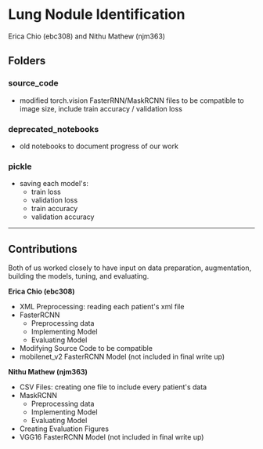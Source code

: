 # Lung Nodule Identification
Erica Chio (ebc308) and Nithu Mathew (njm363)

## Folders

### source_code 
* modified torch.vision FasterRNN/MaskRCNN files to be compatible to image size, include train accuracy / validation loss

### deprecated_notebooks
* old notebooks to document progress of our work

### pickle
* saving each model's:
  * train loss
  * validation loss
  * train accuracy
  * validation accuracy
  
---

##  Contributions
Both of us worked closely to have input on data preparation, augmentation, building the models, tuning, and evaluating.

**Erica Chio (ebc308)** 
  * XML Preprocessing: reading each patient's xml file
  * FasterRCNN
    * Preprocessing data 
    * Implementing Model
    * Evaluating Model
  * Modifying Source Code to be compatible
  * mobilenet_v2 FasterRCNN Model (not included in final write up) 

**Nithu Mathew (njm363)**
  * CSV Files: creating one file to include every patient's data
  * MaskRCNN
    * Preprocessing data
    * Implementing Model
    * Evaluating Model
  * Creating Evaluation Figures 
  * VGG16 FasterRCNN Model (not included in final write up) 
